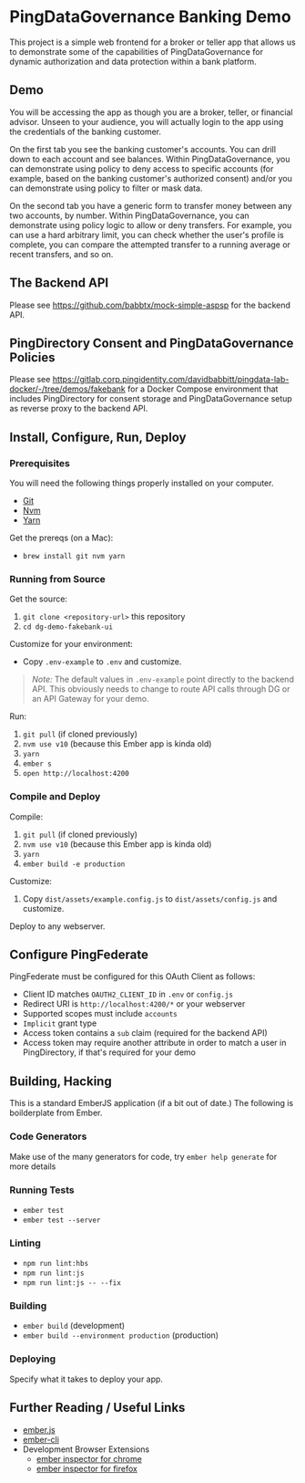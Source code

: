 # PingDataGovernance Banking Demo

This project is a simple web frontend for a broker or teller app that allows us to demonstrate
some of the capabilities of PingDataGovernance for dynamic authorization and data protection
within a bank platform.

## Demo

You will be accessing the app as though you are a broker, teller,
or financial advisor. Unseen to your audience, you will actually
login to the app using the credentials of the banking customer.

On the first tab you see the banking customer's accounts.
You can drill down to each account and see balances.
Within PingDataGovernance, you can demonstrate using policy
to deny access to specific accounts (for example, based on the
banking customer's authorized consent) and/or you can demonstrate
using policy to filter or mask data.

On the second tab you have a generic form to transfer money
between any two accounts, by number. Within PingDataGovernance,
you can demonstrate using policy logic to allow or deny transfers.
For example, you can use a hard arbitrary limit, you can
check whether the user's profile is complete, you can
compare the attempted transfer to a running average or recent
transfers, and so on.

## The Backend API

Please see https://github.com/babbtx/mock-simple-aspsp for the backend API.

## PingDirectory Consent and PingDataGovernance Policies

Please see https://gitlab.corp.pingidentity.com/davidbabbitt/pingdata-lab-docker/-/tree/demos/fakebank
for a Docker Compose environment that includes PingDirectory for consent 
storage and PingDataGovernance setup as reverse proxy to the backend API.

## Install, Configure, Run, Deploy

### Prerequisites

You will need the following things properly installed on your computer.

* [Git](https://git-scm.com/)
* [Nvm](https://github.com/nvm-sh/nvm)
* [Yarn](https://yarnpkg.com/)

Get the prereqs (on a Mac):
* `brew install git nvm yarn`

### Running from Source

Get the source:
1. `git clone <repository-url>` this repository
1. `cd dg-demo-fakebank-ui`

Customize for your environment:
* Copy `.env-example` to `.env` and customize.

> _Note:_ The default values in `.env-example` point
directly to the backend API. This obviously needs to change
to route API calls through DG or an API Gateway for your demo.

Run:
1. `git pull` (if cloned previously)
1. `nvm use v10` (because this Ember app is kinda old)
1. `yarn`
1. `ember s`
1. `open http://localhost:4200`

### Compile and Deploy

Compile:
1. `git pull` (if cloned previously)
1. `nvm use v10` (because this Ember app is kinda old)
1. `yarn`
1. `ember build -e production`

Customize:
1. Copy `dist/assets/example.config.js` to `dist/assets/config.js` and customize.

Deploy to any webserver.

## Configure PingFederate

PingFederate must be configured for this OAuth Client as follows:
* Client ID matches `OAUTH2_CLIENT_ID` in `.env` or `config.js`
* Redirect URI is `http://localhost:4200/*` or your webserver
* Supported scopes must include `accounts`
* `Implicit` grant type
* Access token contains a `sub` claim (required for the backend API)
* Access token may require another attribute in order to match a user in
PingDirectory, if that's required for your demo

## Building, Hacking

This is a standard EmberJS application (if a bit out of date.)
The following is boilderplate from Ember.

### Code Generators

Make use of the many generators for code, try `ember help generate` for more details

### Running Tests

* `ember test`
* `ember test --server`

### Linting

* `npm run lint:hbs`
* `npm run lint:js`
* `npm run lint:js -- --fix`

### Building

* `ember build` (development)
* `ember build --environment production` (production)

### Deploying

Specify what it takes to deploy your app.

## Further Reading / Useful Links

* [ember.js](https://emberjs.com/)
* [ember-cli](https://ember-cli.com/)
* Development Browser Extensions
  * [ember inspector for chrome](https://chrome.google.com/webstore/detail/ember-inspector/bmdblncegkenkacieihfhpjfppoconhi)
  * [ember inspector for firefox](https://addons.mozilla.org/en-US/firefox/addon/ember-inspector/)
